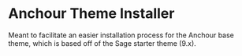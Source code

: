 # Anchour Theme Installer

Meant to facilitate an easier installation process for the Anchour base theme, which
is based off of the Sage starter theme (9.x).
